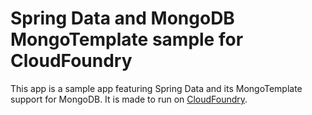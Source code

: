 # Spring Data and MongoDB MongoTemplate sample for CloudFoundry

This app is a sample app featuring Spring Data and its MongoTemplate support for MongoDB. It is 
made to run on [CloudFoundry](http://cloudfoundry.com).
